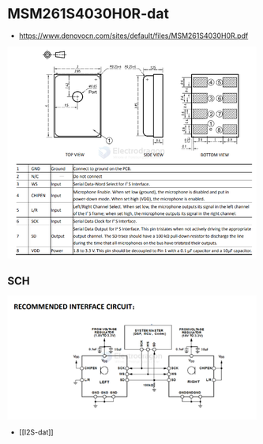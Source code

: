 
# MSM261S4030H0R-dat

- https://www.denovocn.com/sites/default/files/MSM261S4030H0R.pdf

![](2024-12-26-15-04-51.png)

## SCH 

![](2024-12-26-15-05-41.png)

- [[I2S-dat]]